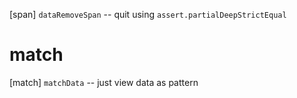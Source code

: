 [span] `dataRemoveSpan` -- quit using `assert.partialDeepStrictEqual`

# match

[match] `matchData` -- just view data as pattern

